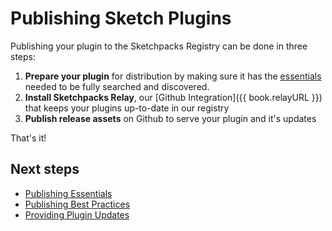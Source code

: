 # Publishing Sketch Plugins

Publishing your plugin to the Sketchpacks Registry can be done in three steps:

1. **Prepare your plugin** for distribution by making sure it has the [essentials](./publishing/essentials.md) needed to be fully searched and discovered.
2. **Install Sketchpacks Relay**, our [Github Integration]({{ book.relayURL }}) that keeps your plugins up-to-date in our registry
3. **Publish release assets** on Github to serve your plugin and it's updates

That's it!

## Next steps

* [Publishing Essentials](./publishing/essentials.md)
* [Publishing Best Practices](./publishing/best-practices.md)
* [Providing Plugin Updates](./publishing/providing-plugin-updates.md)
